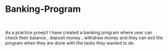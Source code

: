 # Banking-Program
<br>
<p> As a practice proejct I have created a banking program where user can check their balance , deposit money , withdraw money and they can exit the program when they are done with the tasks they wanted to do.</p>
